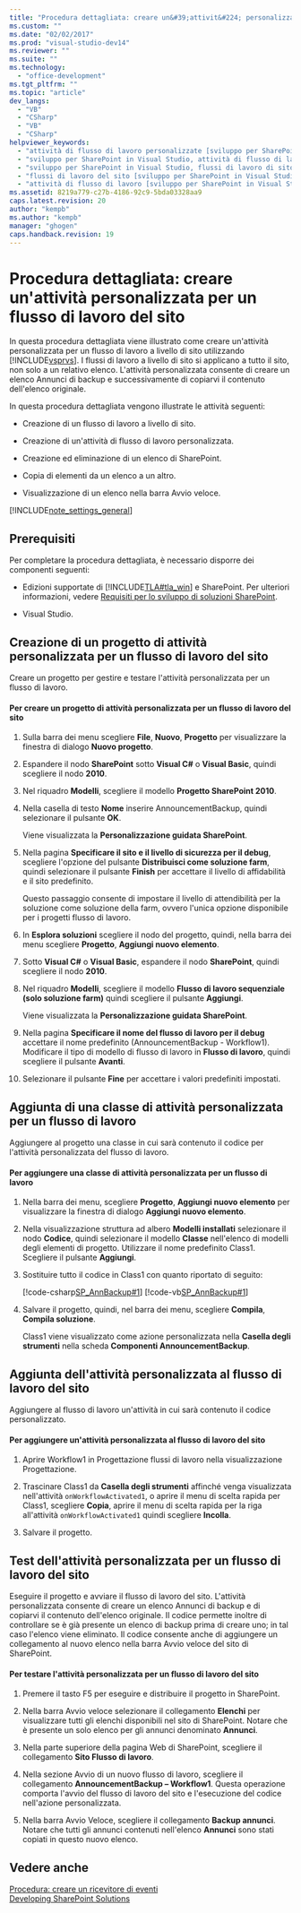 ```yaml
---
title: "Procedura dettagliata: creare un&#39;attivit&#224; personalizzata per un flusso di lavoro del sito"
ms.custom: ""
ms.date: "02/02/2017"
ms.prod: "visual-studio-dev14"
ms.reviewer: ""
ms.suite: ""
ms.technology: 
  - "office-development"
ms.tgt_pltfrm: ""
ms.topic: "article"
dev_langs: 
  - "VB"
  - "CSharp"
  - "VB"
  - "CSharp"
helpviewer_keywords: 
  - "attività di flusso di lavoro personalizzate [sviluppo per SharePoint in Visual Studio]"
  - "sviluppo per SharePoint in Visual Studio, attività di flusso di lavoro personalizzate"
  - "sviluppo per SharePoint in Visual Studio, flussi di lavoro di sito"
  - "flussi di lavoro del sito [sviluppo per SharePoint in Visual Studio]"
  - "attività di flusso di lavoro [sviluppo per SharePoint in Visual Studio]"
ms.assetid: 8219a779-c27b-4186-92c9-5bda03328aa9
caps.latest.revision: 20
author: "kempb"
ms.author: "kempb"
manager: "ghogen"
caps.handback.revision: 19
---
```

# Procedura dettagliata: creare un&#39;attivit&#224; personalizzata per un flusso di lavoro del sito
  In questa procedura dettagliata viene illustrato come creare un'attività personalizzata per un flusso di lavoro a livello di sito utilizzando [!INCLUDE[vsprvs](../sharepoint/includes/vsprvs-md.md)]. I flussi di lavoro a livello di sito si applicano a tutto il sito, non solo a un relativo elenco. L'attività personalizzata consente di creare un elenco Annunci di backup e successivamente di copiarvi il contenuto dell'elenco originale.  
  
 In questa procedura dettagliata vengono illustrate le attività seguenti:  
  
-   Creazione di un flusso di lavoro a livello di sito.  
  
-   Creazione di un'attività di flusso di lavoro personalizzata.  
  
-   Creazione ed eliminazione di un elenco di SharePoint.  
  
-   Copia di elementi da un elenco a un altro.  
  
-   Visualizzazione di un elenco nella barra Avvio veloce.  
  
 [!INCLUDE[note_settings_general](../sharepoint/includes/note-settings-general-md.md)]  
  
## Prerequisiti  
 Per completare la procedura dettagliata, è necessario disporre dei componenti seguenti:  
  
-   Edizioni supportate di [!INCLUDE[TLA#tla_win](../sharepoint/includes/tlasharptla-win-md.md)] e SharePoint.  Per ulteriori informazioni, vedere [Requisiti per lo sviluppo di soluzioni SharePoint](../sharepoint/requirements-for-developing-sharepoint-solutions.md).  
  
-   Visual Studio.  
  
## Creazione di un progetto di attività personalizzata per un flusso di lavoro del sito  
 Creare un progetto per gestire e testare l'attività personalizzata per un flusso di lavoro.  
  
#### Per creare un progetto di attività personalizzata per un flusso di lavoro del sito  
  
1.  Sulla barra dei menu scegliere **File**, **Nuovo**, **Progetto** per visualizzare la finestra di dialogo **Nuovo progetto**.  
  
2.  Espandere il nodo **SharePoint** sotto **Visual C\#** o **Visual Basic**, quindi scegliere il nodo **2010**.  
  
3.  Nel riquadro **Modelli**, scegliere il modello **Progetto SharePoint 2010**.  
  
4.  Nella casella di testo **Nome** inserire AnnouncementBackup, quindi selezionare il pulsante **OK**.  
  
     Viene visualizzata la **Personalizzazione guidata SharePoint**.  
  
5.  Nella pagina **Specificare il sito e il livello di sicurezza per il debug**, scegliere l'opzione del pulsante **Distribuisci come soluzione farm**, quindi selezionare il pulsante **Finish** per accettare il livello di affidabilità e il sito predefinito.  
  
     Questo passaggio consente di impostare il livello di attendibilità per la soluzione come soluzione della farm, ovvero l'unica opzione disponibile per i progetti flusso di lavoro.  
  
6.  In **Esplora soluzioni** scegliere il nodo del progetto, quindi, nella barra dei menu scegliere **Progetto**, **Aggiungi nuovo elemento**.  
  
7.  Sotto **Visual C\#** o **Visual Basic**, espandere il nodo **SharePoint**, quindi scegliere il nodo **2010**.  
  
8.  Nel riquadro **Modelli**, scegliere il modello **Flusso di lavoro sequenziale \(solo soluzione farm\)** quindi scegliere il pulsante **Aggiungi**.  
  
     Viene visualizzata la **Personalizzazione guidata SharePoint**.  
  
9. Nella pagina **Specificare il nome del flusso di lavoro per il debug** accettare il nome predefinito \(AnnouncementBackup \- Workflow1\).  Modificare il tipo di modello di flusso di lavoro in **Flusso di lavoro**, quindi scegliere il pulsante **Avanti**.  
  
10. Selezionare il pulsante **Fine** per accettare i valori predefiniti impostati.  
  
## Aggiunta di una classe di attività personalizzata per un flusso di lavoro  
 Aggiungere al progetto una classe in cui sarà contenuto il codice per l'attività personalizzata del flusso di lavoro.  
  
#### Per aggiungere una classe di attività personalizzata per un flusso di lavoro  
  
1.  Nella barra dei menu, scegliere **Progetto**, **Aggiungi nuovo elemento** per visualizzare la finestra di dialogo **Aggiungi nuovo elemento**.  
  
2.  Nella visualizzazione struttura ad albero **Modelli installati** selezionare il nodo **Codice**, quindi selezionare il modello **Classe** nell'elenco di modelli degli elementi di progetto.  Utilizzare il nome predefinito Class1.  Scegliere il pulsante **Aggiungi**.  
  
3.  Sostituire tutto il codice in Class1 con quanto riportato di seguito:  
  
     [!code-csharp[SP_AnnBackup#1](../snippets/csharp/VS_Snippets_OfficeSP/sp_annbackup/cs/class1.cs#1)]
     [!code-vb[SP_AnnBackup#1](../snippets/visualbasic/VS_Snippets_OfficeSP/sp_annbackup/vb/class1.vb#1)]  
  
4.  Salvare il progetto, quindi, nel barra dei menu, scegliere **Compila**, **Compila soluzione**.  
  
     Class1 viene visualizzato come azione personalizzata nella **Casella degli strumenti** nella scheda **Componenti AnnouncementBackup**.  
  
## Aggiunta dell'attività personalizzata al flusso di lavoro del sito  
 Aggiungere al flusso di lavoro un'attività in cui sarà contenuto il codice personalizzato.  
  
#### Per aggiungere un'attività personalizzata al flusso di lavoro del sito  
  
1.  Aprire Workflow1 in Progettazione flussi di lavoro nella visualizzazione Progettazione.  
  
2.  Trascinare Class1 da **Casella degli strumenti** affinché venga visualizzata nell'attività `onWorkflowActivated1`, o aprire il menu di scelta rapida per Class1, scegliere **Copia**, aprire il menu di scelta rapida per la riga all'attività `onWorkflowActivated1` quindi scegliere **Incolla**.  
  
3.  Salvare il progetto.  
  
## Test dell'attività personalizzata per un flusso di lavoro del sito  
 Eseguire il progetto e avviare il flusso di lavoro del sito.  L'attività personalizzata consente di creare un elenco Annunci di backup e di copiarvi il contenuto dell'elenco originale.  Il codice permette inoltre di controllare se è già presente un elenco di backup prima di creare uno;  in tal caso l'elenco viene eliminato.  Il codice consente anche di aggiungere un collegamento al nuovo elenco nella barra Avvio veloce del sito di SharePoint.  
  
#### Per testare l'attività personalizzata per un flusso di lavoro del sito  
  
1.  Premere il tasto F5 per eseguire e distribuire il progetto in SharePoint.  
  
2.  Nella barra Avvio veloce selezionare il collegamento **Elenchi** per visualizzare tutti gli elenchi disponibili nel sito di SharePoint.  Notare che è presente un solo elenco per gli annunci denominato **Annunci**.  
  
3.  Nella parte superiore della pagina Web di SharePoint, scegliere il collegamento **Sito Flusso di lavoro**.  
  
4.  Nella sezione Avvio di un nuovo flusso di lavoro, scegliere il collegamento **AnnouncementBackup – Workflow1**.  Questa operazione comporta l'avvio del flusso di lavoro del sito e l'esecuzione del codice nell'azione personalizzata.  
  
5.  Nella barra Avvio Veloce, scegliere il collegamento **Backup annunci**.  Notare che tutti gli annunci contenuti nell'elenco **Annunci** sono stati copiati in questo nuovo elenco.  
  
## Vedere anche  
 [Procedura: creare un ricevitore di eventi](../sharepoint/how-to-create-an-event-receiver.md)   
 [Developing SharePoint Solutions](../sharepoint/developing-sharepoint-solutions.md)  
  
  